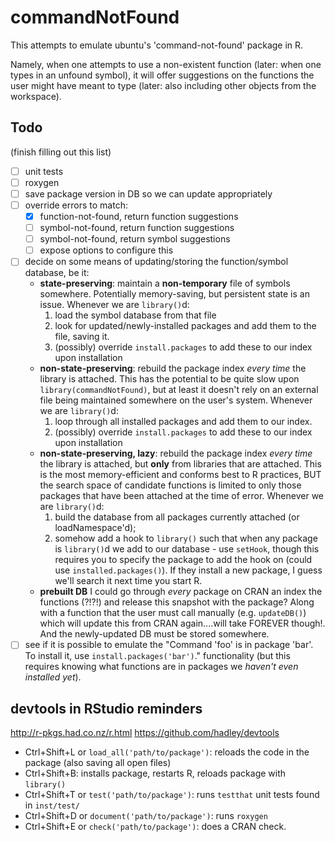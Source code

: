 # commandNotFound

This attempts to emulate ubuntu's 'command-not-found' package in R.

Namely, when one attempts to use a non-existent function (later: when one types in an unfound symbol), it will offer suggestions on the functions the user might have meant to type (later: also including other objects from the workspace).

## Todo

(finish filling out this list)

* [ ] unit tests
* [ ] roxygen
* [ ] save package version in DB so we can update appropriately
* [ ] override errors to match:
    - [x] function-not-found, return function suggestions
    - [ ] symbol-not-found, return function suggestions
    - [ ] symbol-not-found, return symbol suggestions
    - [ ] expose options to configure this
* [ ] decide on some means of updating/storing the function/symbol database, be it:
    - **state-preserving**: maintain a **non-temporary** file of symbols somewhere. 
      Potentially memory-saving, but persistent state is an issue. Whenever we are `library()`d:
        1. load the symbol database from that file
        2. look for updated/newly-installed packages and add them to the file, saving it.
        3. (possibly) override `install.packages` to add these to our index upon installation
    - **non-state-preserving**: rebuild the package index *every time* the library is attached. This has the potential to be quite slow upon `library(commandNotFound)`, but at least it doesn't rely on an external file being maintained somewhere on the user's system. Whenever we are `library()`d:
        1. loop through all installed packages and add them to our index. 
        2. (possibly) override `install.packages` to add these to our index upon installation
    - **non-state-preserving, lazy**: rebuild the package index *every time* the library is attached, but **only** from libraries that are attached. This is the most memory-efficient and conforms best to R practices, BUT the search space of candidate functions is limited to only those packages that have been attached at the time of error. Whenever we are `library()`d:
        1. build the database from all packages currently attached (or loadNamespace'd);
        2. somehow add a hook to `library()` such that when any package is `library()`d we add to our database - use `setHook`, though this requires you to specify the package to add the hook on (could use `installed.packages()`).
         If they install a new package, I guess we'll search it next time you start R.
    - **prebuilt DB** I could go through *every* package on CRAN an index the functions (?!?!) and release this snapshot with the package? Along with a function that the user must call manually (e.g. `updateDB()`) which will update this from CRAN again....will take FOREVER though!. And the newly-updated DB must be stored somewhere.
* [ ] see if it is possible to emulate the "Command 'foo' is in package 'bar'. To install it, use `install.packages('bar')`." functionality (but this requires knowing what functions are in packages we *haven't even installed yet*).

## devtools in RStudio reminders

http://r-pkgs.had.co.nz/r.html
https://github.com/hadley/devtools

* Ctrl+Shift+L or `load_all('path/to/package')`: reloads the code in the package (also saving all open files)
* Ctrl+Shift+B: installs package, restarts R, reloads package with `library()`
* Ctrl+Shift+T or `test('path/to/package')`: runs `testthat` unit tests found in `inst/test/`
* Ctrl+Shift+D or `document('path/to/package')`: runs `roxygen`
* Ctrl+Shift+E or `check('path/to/package')`: does a CRAN check.

